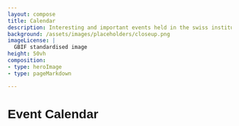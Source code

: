 ```yaml
---
layout: compose
title: Calendar
description: Interesting and important events held in the swiss institutions
background: /assets/images/placeholders/closeup.png
imageLicense: |
  GBIF standardised image
height: 50vh
composition:
- type: heroImage
- type: pageMarkdown

---
```


<!DOCTYPE html>
<html lang="en">
<head>
    <meta charset="UTF-8">
    <meta name="viewport" content="width=device-width, initial-scale=1.0">
    <title>Event Calendar</title>
    <style>
        body {
            font-family: Arial, sans-serif;
            margin: 20px;
        }
        .calendar {
            display: grid;
            grid-template-columns: repeat(7, 1fr);
            gap: 10px;
        }
        .day {
            border: 1px solid #ccc;
            padding: 10px;
            min-height: 100px;
        }
        .day h3 {
            margin: 0 0 10px;
        }
        .event {
            background-color: #f0f0f0;
            margin: 5px 0;
            padding: 5px;
            cursor: pointer;
        }
        .event a {
            text-decoration: none;
            color: #000;
        }
    </style>
</head>
<body>
    <h1>Event Calendar</h1>
    <div class="calendar" id="calendar"></div>
    <script>
        const events = [
            { date: '2024-06-01', title: 'Event 1', url: 'https://example.com/event1' },
            { date: '2024-06-05', title: 'Event 2', url: 'https://example.com/event2' },
            { date: '2024-06-10', title: 'Event 3', url: 'https://example.com/event3' },
            // Add more events as needed
        ];

        function generateCalendar(year, month) {
            const calendarElement = document.getElementById('calendar');
            const daysInMonth = new Date(year, month + 1, 0).getDate();

            for (let day = 1; day <= daysInMonth; day++) {
                const dayElement = document.createElement('div');
                dayElement.className = 'day';
                
                const dayNumber = document.createElement('h3');
                dayNumber.textContent = day;
                dayElement.appendChild(dayNumber);

                const dayEvents = events.filter(event => new Date(event.date).getDate() === day);
                dayEvents.forEach(event => {
                    const eventElement = document.createElement('div');
                    eventElement.className = 'event';
                    
                    const eventLink = document.createElement('a');
                    eventLink.href = event.url;
                    eventLink.target = '_blank';
                    eventLink.textContent = event.title;
                    
                    eventElement.appendChild(eventLink);
                    dayElement.appendChild(eventElement);
                });

                calendarElement.appendChild(dayElement);
            }
        }

        generateCalendar(2024, 5); // June 2024
    </script>
</body>
</html>
